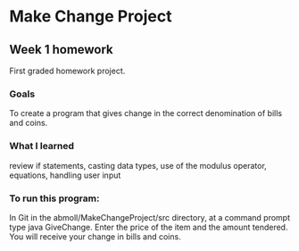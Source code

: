 # Make Change Project
## Week 1 homework

First graded homework project.

### Goals

To create a program that gives change in the correct denomination of bills and coins.

### What I learned

review if statements, casting data types, use of the modulus operator, equations, handling user input

### To run this program:

In Git in the abmoll/MakeChangeProject/src directory, at a command prompt type java GiveChange.  Enter the price of the item and the amount tendered.  You will receive your change in bills and coins.